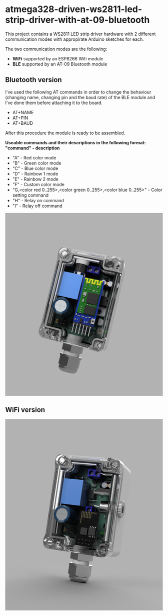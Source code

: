 # atmega328-driven-ws2811-led-strip-driver-with-at-09-bluetooth

This project contains a WS2811 LED strip driver hardware with 2 different communication modes with appropirate Arduino sketches for each. 

The two communication modes are the following:

* **WiFi** supported by an ESP8266 Wifi module
* **BLE** supported by an AT-09 Bluetooth module

## Bluetooth version

I've used the following AT commands in order to change the behaviour (changing name, changing pin and the baud rate) of the BLE module and I've done them before attaching it to the board. 

* AT+NAME
* AT+PIN
* AT+BAUD

After this procedure the module is ready to be assembled.


**Useable commands and their descriptions in the following format: "command" - description**
* "A" - Red color mode
* "B" - Green color mode
* "C" - Blue color mode
* "D" - Rainbow 1 mode
* "E" - Rainbow 2 mode
* "F" - Custom color mode
* "G,<color red 0..255>,<color green 0..255>,<color blue 0..255>" - Color setting command
* "H" - Relay on command
* "I" - Relay off command

![bluetooth version](images/2.png)

## WiFi version

![wifi version](images/3.png)

